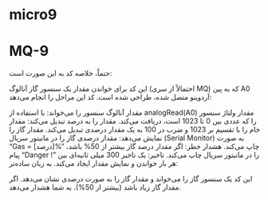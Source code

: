 # micro9
# MQ-9
حتماً، خلاصه کد به این صورت است:

این کد برای خواندن مقدار یک سنسور گاز آنالوگ (احتمالاً از سری MQ) که به پین A0 آردوینو متصل شده، طراحی شده است. کد این مراحل را انجام می‌دهد:

مقدار آنالوگ سنسور را می‌خواند: با استفاده از analogRead(A0) مقدار ولتاژ سنسور را که عددی بین 0 تا 1023 است، دریافت می‌کند.
مقدار را به درصد تبدیل می‌کند: مقدار خام را با تقسیم بر 1023 و ضرب در 100 به یک مقدار درصدی تبدیل می‌کند.
مقدار گاز را نمایش می‌دهد: مقدار درصدی گاز را در مانیتور سریال (Serial Monitor) به صورت “Gas = [درصد]%” چاپ می‌کند.
هشدار خطر: اگر مقدار درصد گاز بیشتر از 50% باشد، پیام “Danger !” را در مانیتور سریال چاپ می‌کند.
تاخیر: یک تاخیر 300 میلی ثانیه‌ای بین هر بار خواندن و نمایش مقدار ایجاد می‌کند.
به زبان ساده‌تر:

این کد یک سنسور گاز را می‌خواند و مقدار گاز را به صورت درصدی نشان می‌دهد. اگر مقدار گاز زیاد باشد (بیشتر از 50%)، به شما هشدار می‌دهد.
